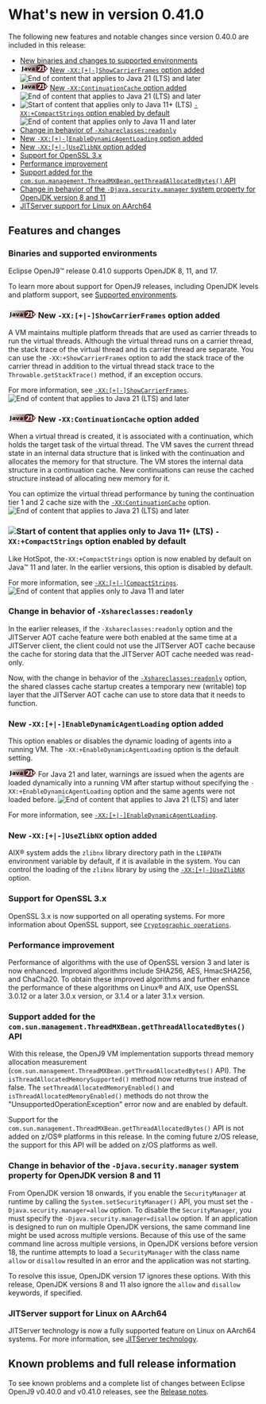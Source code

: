 <!--
* Copyright (c) 2017, 2024 IBM Corp. and others
*
* This program and the accompanying materials are made
* available under the terms of the Eclipse Public License 2.0
* which accompanies this distribution and is available at
* https://www.eclipse.org/legal/epl-2.0/ or the Apache
* License, Version 2.0 which accompanies this distribution and
* is available at https://www.apache.org/licenses/LICENSE-2.0.
*
* This Source Code may also be made available under the
* following Secondary Licenses when the conditions for such
* availability set forth in the Eclipse Public License, v. 2.0
* are satisfied: GNU General Public License, version 2 with
* the GNU Classpath Exception [1] and GNU General Public
* License, version 2 with the OpenJDK Assembly Exception [2].
*
* [1] https://www.gnu.org/software/classpath/license.html
* [2] https://openjdk.org/legal/assembly-exception.html
*
* SPDX-License-Identifier: EPL-2.0 OR Apache-2.0 OR GPL-2.0-only WITH Classpath-exception-2.0 OR GPL-2.0-only WITH OpenJDK-assembly-exception-1.0
-->

# What's new in version 0.41.0

The following new features and notable changes since version 0.40.0 are included in this release:

- [New binaries and changes to supported environments](#binaries-and-supported-environments)
- ![Start of content that applies to Java 21 (LTS) and later](cr/java21plus.png) [New `-XX:[+|-]ShowCarrierFrames` option added](#new-xx-showcarrierframes-option-added) ![End of content that applies to Java 21 (LTS) and later](cr/java_close_lts.png)
- ![Start of content that applies to Java 21 (LTS) and later](cr/java21plus.png) [New `-XX:ContinuationCache` option added](#new-xxcontinuationcache-option-added) ![End of content that applies to Java 21 (LTS) and later](cr/java_close_lts.png)
- ![Start of content that applies only to Java 11+ (LTS)](cr/java11plus.png) [`-XX:+CompactStrings` option enabled by default](#-xxcompactstrings-option-enabled-by-default) ![End of content that applies only to Java 11 and later](cr/java_close_lts.png)
- [Change in behavior of `-Xshareclasses:readonly`](#change-in-behavior-of-xshareclassesreadonly)
- [New `-XX:[+|-]EnableDynamicAgentLoading` option added](#new-xx-enabledynamicagentloading-option-added)
- [New `-XX:[+|-]UseZlibNX` option added](#new-xx-usezlibnx-option-added)
- [Support for OpenSSL 3.x](#support-for-openssl-3x)
- [Performance improvement](#performance-improvement)
- [Support added for the `com.sun.management.ThreadMXBean.getThreadAllocatedBytes()` API](#support-added-for-the-comsunmanagementthreadmxbeangetthreadallocatedbytes-api)
- [Change in behavior of the `-Djava.security.manager` system property for OpenJDK version 8 and 11](#change-in-behavior-of-the-djavasecuritymanager-system-property-for-openjdk-version-8-and-11)
- [JITServer support for Linux on AArch64](#jitserver-support-for-linux-on-aarch64)

## Features and changes

### Binaries and supported environments

Eclipse OpenJ9&trade; release 0.41.0 supports OpenJDK 8, 11, and 17.

To learn more about support for OpenJ9 releases, including OpenJDK levels and platform support, see [Supported environments](openj9_support.md).

### ![Start of content that applies to Java 21 (LTS) and later](cr/java21plus.png) New `-XX:[+|-]ShowCarrierFrames` option added

A VM maintains multiple platform threads that are used as carrier threads to run the virtual threads. Although the virtual thread runs on a carrier thread, the stack trace of the virtual thread and its carrier thread are separate. You can use the `-XX:+ShowCarrierFrames` option to add the stack trace of the carrier thread in addition to the virtual thread stack trace to the `Throwable.getStackTrace()` method, if an exception occurs.

For more information, see [`-XX:[+|-]ShowCarrierFrames`](xxshowcarrierframes.md). ![End of content that applies to Java 21 (LTS) and later](cr/java_close_lts.png)

### ![Start of content that applies to Java 21 (LTS) and later](cr/java21plus.png) New `-XX:ContinuationCache` option added

When a virtual thread is created, it is associated with a continuation, which holds the target task of the virtual thread. The VM saves the current thread state in an internal data structure that is linked with the continuation and allocates the memory for that structure. The VM stores the internal data structure in a continuation cache. New continuations can reuse the cached structure instead of allocating new memory for it.

You can optimize the virtual thread performance by tuning the continuation tier 1 and 2 cache size with the [`-XX:ContinuationCache`](xxcontinuationcache.md) option. ![End of content that applies to Java 21 (LTS) and later](cr/java_close_lts.png)

### ![Start of content that applies only to Java 11+ (LTS)](cr/java11plus.png) `-XX:+CompactStrings` option enabled by default

Like HotSpot, the`-XX:+CompactStrings` option is now enabled by default on Java&trade; 11 and later. In the earlier versions, this option is disabled by default.

For more information, see [`-XX:[+|-]CompactStrings`](xxcompactstrings.md). ![End of content that applies only to Java 11 and later](cr/java_close_lts.png)

### Change in behavior of `-Xshareclasses:readonly`

In the earlier releases, if the `-Xshareclasses:readonly` option and the JITServer AOT cache feature were both enabled at the same time at a JITServer client, the client could not use the JITServer AOT cache because the cache for storing data that the JITServer AOT cache needed was read-only.

Now, with the change in behavior of the [`-Xshareclasses:readonly`](xshareclasses.md#readonly) option, the shared classes cache startup creates a temporary new (writable) top layer that the JITServer AOT cache can use to store data that it needs to function.

### New `-XX:[+|-]EnableDynamicAgentLoading` option added

This option enables or disables the dynamic loading of agents into a running VM. The `-XX:+EnableDynamicAgentLoading` option is the default setting.

![Start of content that applies to Java 21 (LTS) and later](cr/java21plus.png) For Java 21 and later, warnings are issued when the agents are loaded dynamically into a running VM after startup without specifying the `-XX:+EnableDynamicAgentLoading` option and the same agents were not loaded before. ![End of content that applies to Java 21 (LTS) and later](cr/java_close_lts.png)

For more information, see [`-XX:[+|-]EnableDynamicAgentLoading`](xxenabledynamicagentloading.md).

### New `-XX:[+|-]UseZlibNX` option added

AIX&reg; system adds the `zlibnx` library directory path in the `LIBPATH` environment variable by default, if it is available in the system. You can control the loading of the `zlibnx` library by using the [`-XX:[+|-]UseZlibNX`](xxusezlibnx.md) option.

### Support for OpenSSL 3.x

OpenSSL 3.x is now supported on all operating systems. For more information about OpenSSL support, see [`Cryptographic operations`](introduction.md#cryptographic-operations).

### Performance improvement

Performance of algorithms with the use of OpenSSL version 3 and later is now enhanced. Improved algorithms include SHA256, AES, HmacSHA256, and ChaCha20. To obtain these improved algorithms and further enhance the performance of these algorithms on Linux&reg; and AIX, use OpenSSL 3.0.12 or a later 3.0.x version, or 3.1.4 or a later 3.1.x version.

### Support added for the `com.sun.management.ThreadMXBean.getThreadAllocatedBytes()` API

With this release, the OpenJ9 VM implementation supports thread memory allocation measurement (`com.sun.management.ThreadMXBean.getThreadAllocatedBytes()` API). The `isThreadAllocatedMemorySupported()` method now returns true instead of false. The `setThreadAllocatedMemoryEnabled()` and `isThreadAllocatedMemoryEnabled()` methods do not throw the "UnsupportedOperationException" error now and are enabled by default.

Support for the `com.sun.management.ThreadMXBean.getThreadAllocatedBytes()` API is not added on z/OS&reg; platforms in this release. In the coming future z/OS release, the support for this API will be added on z/OS platforms as well.

### Change in behavior of the `-Djava.security.manager` system property for OpenJDK version 8 and 11

From OpenJDK version 18 onwards, if you enable the `SecurityManager` at runtime by calling the `System.setSecurityManager()` API, you must set the `-Djava.security.manager=allow` option. To disable the `SecurityManager`, you must specify the `-Djava.security.manager=disallow` option. If an application is designed to run on multiple OpenJDK versions, the same command line might be used across multiple versions. Because of this use of the same command line across multiple versions, in OpenJDK versions before version 18, the runtime attempts to load a `SecurityManager` with the class name `allow` or `disallow` resulted in an error and the application was not starting.

To resolve this issue, OpenJDK version 17 ignores these options. With this release, OpenJDK versions 8 and 11 also ignore the `allow` and `disallow` keywords, if specified.

### JITServer support for Linux on AArch64
JITServer technology is now a fully supported feature on Linux on AArch64 systems. For more information, see [JITServer technology](jitserver.md).

## Known problems and full release information

To see known problems and a complete list of changes between Eclipse OpenJ9 v0.40.0 and v0.41.0 releases, see the [Release notes](https://github.com/eclipse-openj9/openj9/blob/master/doc/release-notes/0.41/0.41.md).

<!-- ==== END OF TOPIC ==== version0.41.md ==== -->
